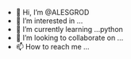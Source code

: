 - 👋 Hi, I’m @ALESGROD
- 👀 I’m interested in ...
- 🌱 I’m currently learning ...python
- 💞️ I’m looking to collaborate on ...
- 📫 How to reach me ...

<!---
ALESGROD/ALESGROD is a ✨ special ✨ repository because its `README.md` (this file) appears on your GitHub profile.
You can click the Preview link to take a look at your changes.
--->
